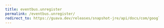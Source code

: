 ```yaml
---
title: eventbus.unregister
permalink: /eventbus.unregister/
redirect_to: https://guava.dev/releases/snapshot-jre/api/docs/com/google/common/eventbus/EventBus.html#unregister-java.lang.Object-
---
```

